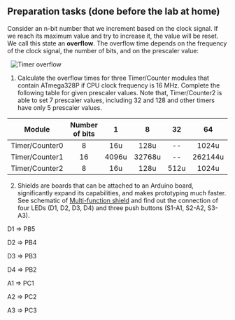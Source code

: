 <a name="preparation"></a>
## Preparation tasks (done before the lab at home)

Consider an n-bit number that we increment based on the clock signal. If we reach its maximum value and try to increase it, the value will be reset. We call this state an **overflow**. The overflow time depends on the frequency of the clock signal, the number of bits, and on the prescaler value:

&nbsp;
![Timer overflow](Images/timer_overflow.png)
&nbsp;

1. Calculate the overflow times for three Timer/Counter modules that contain ATmega328P if CPU clock frequency is 16&nbsp;MHz. Complete the following table for given prescaler values. Note that, Timer/Counter2 is able to set 7 prescaler values, including 32 and 128 and other timers have only 5 prescaler values.

| **Module** | **Number of bits** | **1** | **8** | **32** | **64** | **128** | **256** | **1024** |
| :-: | :-: | :-: | :-: | :-: | :-: | :-: | :-: | :-: |
| Timer/Counter0 | 8  | 16u | 128u | -- | 1024u| -- |4096u |16384u |
| Timer/Counter1 | 16 | 4096u    | 32768u     | -- | 262144u| -- | 1048776u|4194304u |
| Timer/Counter2 | 8  |16u |128u    | 512u     |1024u    |2048u | 4096u   | 16384u| 

2. Shields are boards that can be attached to an Arduino board, significantly expand its capabilities, and makes prototyping much faster. See schematic of [Multi-function shield](../../Docs/arduino_shield.pdf) and find out the connection of four LEDs (D1, D2, D3, D4) and three push buttons (S1-A1, S2-A2, S3-A3).
&nbsp;

D1 => PB5
&nbsp;

D2 => PB4
&nbsp;

D3 => PB3
&nbsp;

D4 => PB2
&nbsp;

A1 => PC1
&nbsp;

A2 => PC2
&nbsp;

A3 => PC3

